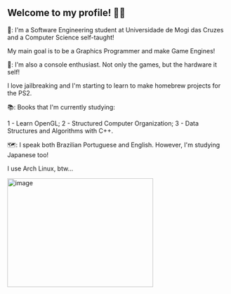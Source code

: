 ## Welcome to my profile! 🐉🔥

🐉: I'm a Software Engineering student at Universidade de Mogi das Cruzes and a Computer Science self-taught!

  My main goal is to be a Graphics Programmer and make Game Engines!

👾: I'm also a console enthusiast. Not only the games, but the hardware it self!

  I love jailbreaking and I'm starting to learn to make homebrew projects for the PS2.

📚: Books that I'm currently studying:

  1 - Learn OpenGL;
  2 - Structured Computer Organization;
  3 - Data Structures and Algorithms with C++.

🗺️: I speak both Brazilian Portuguese and English. However, I'm studying Japanese too!

I use Arch Linux, btw... 

<img width="332" height="248" alt="image" src="https://github.com/user-attachments/assets/eff0ec8c-09d3-4b93-bc48-28995c0ba154" />


<!--
**FireDragon9/FireDragon9** is a ✨ _special_ ✨ repository because its `README.md` (this file) appears on your GitHub profile.

Here are some ideas to get you started:

- 🔭 I’m currently working on ...
- 🌱 I’m currently learning ...
- 👯 I’m looking to collaborate on ...
- 🤔 I’m looking for help with ...
- 💬 Ask me about ...
- 📫 How to reach me: ...
- 😄 Pronouns: ...
- ⚡ Fun fact: ...
-->
